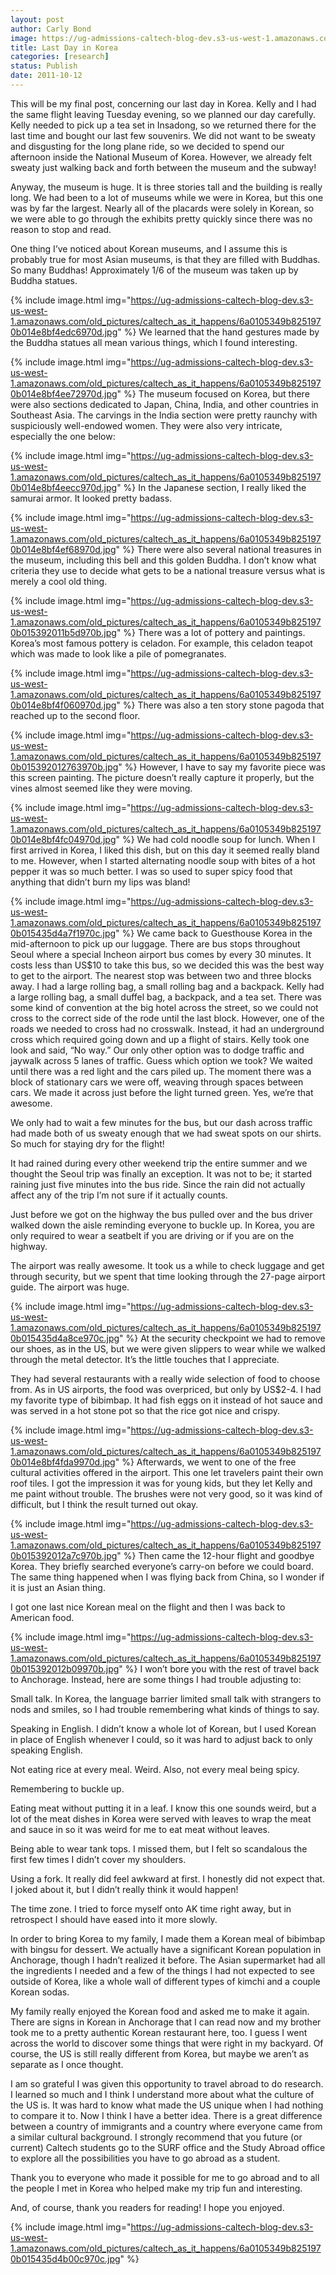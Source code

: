 ```yaml
---
layout: post
author: Carly Bond
image: https://ug-admissions-caltech-blog-dev.s3-us-west-1.amazonaws.com/old_pictures/caltech_as_it_happens/6a0105349b8251970b015392011969970b.jpg
title: Last Day in Korea
categories: [research]
status: Publish
date: 2011-10-12
---
```



This will be my final post, concerning our last day in Korea. Kelly and I had the same flight leaving Tuesday evening, so we planned our day carefully. Kelly needed to pick up a tea set in Insadong, so we returned there for the last time and bought our last few souvenirs. We did not want to be sweaty and disgusting for the long plane ride, so we decided to spend our afternoon inside the National Museum of Korea. However, we already felt sweaty just walking back and forth between the museum and the subway!

Anyway, the museum is huge. It is three stories tall and the building is really long. We had been to a lot of museums while we were in Korea, but this one was by far the largest. Nearly all of the placards were solely in Korean, so we were able to go through the exhibits pretty quickly since there was no reason to stop and read.

One thing I’ve noticed about Korean museums, and I assume this is probably true for most Asian museums, is that they are filled with Buddhas. So many Buddhas! Approximately 1/6 of the museum was taken up by Buddha statues.


{% include image.html img="https://ug-admissions-caltech-blog-dev.s3-us-west-1.amazonaws.com/old_pictures/caltech_as_it_happens/6a0105349b8251970b014e8bf4edc6970d.jpg" %}
We learned that the hand gestures made by the Buddha statues all mean various things, which I found interesting.


{% include image.html img="https://ug-admissions-caltech-blog-dev.s3-us-west-1.amazonaws.com/old_pictures/caltech_as_it_happens/6a0105349b8251970b014e8bf4ee72970d.jpg" %}
The museum focused on Korea, but there were also sections dedicated to Japan, China, India, and other countries in Southeast Asia. The carvings in the India section were pretty raunchy with suspiciously well-endowed women. They were also very intricate, especially the one below:

{% include image.html img="https://ug-admissions-caltech-blog-dev.s3-us-west-1.amazonaws.com/old_pictures/caltech_as_it_happens/6a0105349b8251970b014e8bf4eecc970d.jpg" %}
In the Japanese section, I really liked the samurai armor. It looked pretty badass.


{% include image.html img="https://ug-admissions-caltech-blog-dev.s3-us-west-1.amazonaws.com/old_pictures/caltech_as_it_happens/6a0105349b8251970b014e8bf4ef68970d.jpg" %}
There were also several national treasures in the museum, including this bell and this golden Buddha. I don’t know what criteria they use to decide what gets to be a national treasure versus what is merely a cool old thing.


{% include image.html img="https://ug-admissions-caltech-blog-dev.s3-us-west-1.amazonaws.com/old_pictures/caltech_as_it_happens/6a0105349b8251970b015392011b5d970b.jpg" %}
There was a lot of pottery and paintings. Korea’s most famous pottery is celadon. For example, this celadon teapot which was made to look like a pile of pomegranates.


{% include image.html img="https://ug-admissions-caltech-blog-dev.s3-us-west-1.amazonaws.com/old_pictures/caltech_as_it_happens/6a0105349b8251970b014e8bf4f060970d.jpg" %}
There was also a ten story stone pagoda that reached up to the second floor.


{% include image.html img="https://ug-admissions-caltech-blog-dev.s3-us-west-1.amazonaws.com/old_pictures/caltech_as_it_happens/6a0105349b8251970b015392012763970b.jpg" %}
However, I have to say my favorite piece was this screen painting. The picture doesn’t really capture it properly, but the vines almost seemed like they were moving.


{% include image.html img="https://ug-admissions-caltech-blog-dev.s3-us-west-1.amazonaws.com/old_pictures/caltech_as_it_happens/6a0105349b8251970b014e8bf4fc04970d.jpg" %}
We had cold noodle soup for lunch. When I first arrived in Korea, I liked this dish, but on this day it seemed really bland to me. However, when I started alternating noodle soup with bites of a hot pepper it was so much better. I was so used to super spicy food that anything that didn’t burn my lips was bland!

{% include image.html img="https://ug-admissions-caltech-blog-dev.s3-us-west-1.amazonaws.com/old_pictures/caltech_as_it_happens/6a0105349b8251970b015435d4a7f1970c.jpg" %}
We came back to Guesthouse Korea in the mid-afternoon to pick up our luggage. There are bus stops throughout Seoul where a special Incheon airport bus comes by every 30 minutes. It costs less than US$10 to take this bus, so we decided this was the best way to get to the airport. The nearest stop was between two and three blocks away. I had a large rolling bag, a small rolling bag and a backpack. Kelly had a large rolling bag, a small duffel bag, a backpack, and a tea set. There was some kind of convention at the big hotel across the street, so we could not cross to the correct side of the rode until the last block. However, one of the roads we needed to cross had no crosswalk. Instead, it had an underground cross which required going down and up a flight of stairs. Kelly took one look and said, “No way.” Our only other option was to dodge traffic and jaywalk across 5 lanes of traffic. Guess which option we took? We waited until there was a red light and the cars piled up. The moment there was a block of stationary cars we were off, weaving through spaces between cars. We made it across just before the light turned green. Yes, we’re that awesome.

We only had to wait a few minutes for the bus, but our dash across traffic had made both of us sweaty enough that we had sweat spots on our shirts. So much for staying dry for the flight!

It had rained during every other weekend trip the entire summer and we thought the Seoul trip was finally an exception. It was not to be; it started raining just five minutes into the bus ride. Since the rain did not actually affect any of the trip I’m not sure if it actually counts.

Just before we got on the highway the bus pulled over and the bus driver walked down the aisle reminding everyone to buckle up. In Korea, you are only required to wear a seatbelt if you are driving or if you are on the highway.

The airport was really awesome. It took us a while to check luggage and get through security, but we spent that time looking through the 27-page airport guide. The airport was huge.


{% include image.html img="https://ug-admissions-caltech-blog-dev.s3-us-west-1.amazonaws.com/old_pictures/caltech_as_it_happens/6a0105349b8251970b015435d4a8ce970c.jpg" %}
At the security checkpoint we had to remove our shoes, as in the US, but we were given slippers to wear while we walked through the metal detector. It’s the little touches that I appreciate.

They had several restaurants with a really wide selection of food to choose from. As in US airports, the food was overpriced, but only by US$2-4. I had my favorite type of bibimbap. It had fish eggs on it instead of hot sauce and was served in a hot stone pot so that the rice got nice and crispy.


{% include image.html img="https://ug-admissions-caltech-blog-dev.s3-us-west-1.amazonaws.com/old_pictures/caltech_as_it_happens/6a0105349b8251970b014e8bf4fda9970d.jpg" %}
Afterwards, we went to one of the free cultural activities offered in the airport. This one let travelers paint their own roof tiles. I got the impression it was for young kids, but they let Kelly and me paint without trouble. The brushes were not very good, so it was kind of difficult, but I think the result turned out okay.


{% include image.html img="https://ug-admissions-caltech-blog-dev.s3-us-west-1.amazonaws.com/old_pictures/caltech_as_it_happens/6a0105349b8251970b015392012a7c970b.jpg" %}
Then came the 12-hour flight and goodbye Korea. They briefly searched everyone’s carry-on before we could board. The same thing happened when I was flying back from China, so I wonder if it is just an Asian thing.

I got one last nice Korean meal on the flight and then I was back to American food.


{% include image.html img="https://ug-admissions-caltech-blog-dev.s3-us-west-1.amazonaws.com/old_pictures/caltech_as_it_happens/6a0105349b8251970b015392012b09970b.jpg" %}
I won’t bore you with the rest of travel back to Anchorage. Instead, here are some things I had trouble adjusting to:

Small talk. In Korea, the language barrier limited small talk with strangers to nods and smiles, so I had trouble remembering what kinds of things to say.

Speaking in English. I didn’t know a whole lot of Korean, but I used Korean in place of English whenever I could, so it was hard to adjust back to only speaking English.

Not eating rice at every meal. Weird. Also, not every meal being spicy.

Remembering to buckle up.

Eating meat without putting it in a leaf. I know this one sounds weird, but a lot of the meat dishes in Korea were served with leaves to wrap the meat and sauce in so it was weird for me to eat meat without leaves.

Being able to wear tank tops. I missed them, but I felt so scandalous the first few times I didn’t cover my shoulders.

Using a fork. It really did feel awkward at first. I honestly did not expect that. I joked about it, but I didn’t really think it would happen!

The time zone. I tried to force myself onto AK time right away, but in retrospect I should have eased into it more slowly.

In order to bring Korea to my family, I made them a Korean meal of bibimbap with bingsu for dessert. We actually have a significant Korean population in Anchorage, though I hadn’t realized it before. The Asian supermarket had all the ingredients I needed and a few of the things I had not expected to see outside of Korea, like a whole wall of different types of kimchi and a couple Korean sodas.

My family really enjoyed the Korean food and asked me to make it again. There are signs in Korean in Anchorage that I can read now and my brother took me to a pretty authentic Korean restaurant here, too. I guess I went across the world to discover some things that were right in my backyard. Of course, the US is still really different from Korea, but maybe we aren’t as separate as I once thought.

I am so grateful I was given this opportunity to travel abroad to do research. I learned so much and I think I understand more about what the culture of the US is. It was hard to know what made the US unique when I had nothing to compare it to. Now I think I have a better idea. There is a great difference between a country of immigrants and a country where everyone came from a similar cultural background. I strongly recommend that you future (or current) Caltech students go to the SURF office and the Study Abroad office to explore all the possibilities you have to go abroad as a student.

Thank you to everyone who made it possible for me to go abroad and to all the people I met in Korea who helped make my trip fun and interesting.

And, of course, thank you readers for reading! I hope you enjoyed.


{% include image.html img="https://ug-admissions-caltech-blog-dev.s3-us-west-1.amazonaws.com/old_pictures/caltech_as_it_happens/6a0105349b8251970b015435d4b00c970c.jpg" %}
